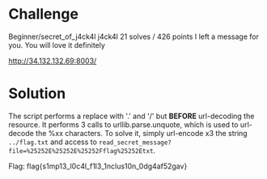 # Challenge
Beginner/secret_of_j4ck4l
j4ck4l
21 solves / 426 points
I left a message for you. You will love it definitely

http://34.132.132.69:8003/

# Solution
The script performs a replace with '.' and '/' but **BEFORE** url-decoding the resource.
It performs 3 calls to urllib.parse.unquote, which is used to url-decode the %xx characters.
To solve it, simply url-encode x3 the string `../flag.txt` and access to `read_secret_message?file=%25252E%25252E%25252Fflag%25252Etxt`.

Flag: flag{s1mp13_l0c4l_f1l3_1nclus10n_0dg4af52gav}